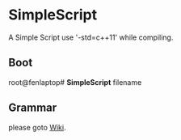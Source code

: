 # SimpleScript
A Simple Script
use '-std=c++11' while compiling.
## Boot
root@fenlaptop# **SimpleScript** filename
## Grammar
please goto [Wiki](https://github.com/Fedoraer/SimpleScript/wiki).

